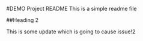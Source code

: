 #DEMO Project README
This is a simple readme file

##Heading 2

This is some update which is going to cause issue!2


